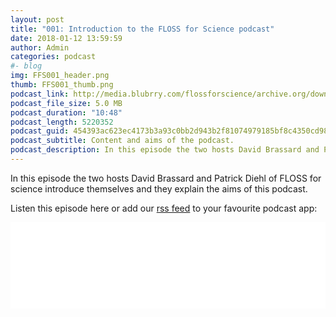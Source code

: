```yaml
---
layout: post
title: "001: Introduction to the FLOSS for Science podcast"
date: 2018-01-12 13:59:59
author: Admin
categories: podcast 
#- blog 
img: FFS001_header.png
thumb: FFS001_thumb.png
podcast_link: http://media.blubrry.com/flossforscience/archive.org/download/FlossforscienceEp001-Introduction/FlossforscienceEp001-Introduction.mp3
podcast_file_size: 5.0 MB
podcast_duration: "10:48"
podcast_length: 5220352
podcast_guid: 454393ac623ec4173b3a93c0bb2d943b2f81074979185bf8c4350cd9812c2677
podcast_subtitle: Content and aims of the podcast.
podcast_description: In this episode the two hosts David Brassard and Patrick Diehl of FLOSS for science introduce themselves and they explain the aims of this podcast.
---
```

In this episode the two hosts David Brassard and Patrick Diehl of FLOSS for science introduce themselves and they explain the aims of this podcast.

Listen this episode here or add our [rss feed](https://flossforscience.github.io/feed.xml) to your favourite podcast app:

<iframe src="//player.blubrry.com/id/30476654/#time-0&darkOrLight-Light&shownotes-000000&shownotesBackground-f68a1d&download-ffffff&downloadBackground-384452&subscribe-000000&subscribeBackground-f68a1d&share-ffffff&shareBackground-384452" scrolling="no" width="100%" height="138px" frameborder="0"></iframe>



